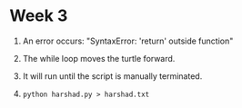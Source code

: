 # Week 3

1. An error occurs: "SyntaxError: 'return' outside function"

2. The while loop moves the turtle forward.

3. It will run until the script is manually terminated.

4. `python harshad.py > harshad.txt`

